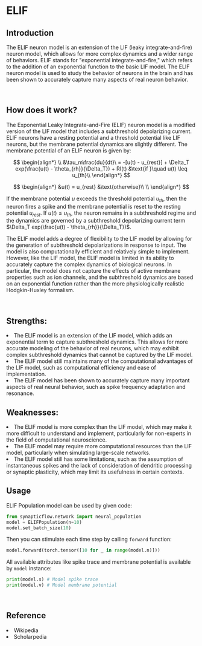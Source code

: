 <script src='https://cdnjs.cloudflare.com/ajax/libs/mathjax/2.7.4/MathJax.js?config=default'></script>

# ELIF

## Introduction
The ELIF neuron model is an extension of the LIF (leaky integrate-and-fire) neuron model, which allows for more complex dynamics and a wider range of behaviors. ELIF stands for "exponential integrate-and-fire," which refers to the addition of an exponential function to the basic LIF model. The ELIF neuron model is used to study the behavior of neurons in the brain and has been shown to accurately capture many aspects of real neuron behavior.

<br>

## How does it work?
The Exponential Leaky Integrate-and-Fire (ELIF) neuron model is a modified version of the LIF model that includes a subthreshold depolarizing current. ELIF neurons have a resting potential and a threshold potential like LIF neurons, but the membrane potential dynamics are slightly different. The membrane potential of an ELIF neuron is given by:

$$
\begin{align*}
\\
&\tau_m\frac{du}{dt}\ = -[u(t) - u_{rest}] + \Delta_T exp(\frac{u(t) - \theta_{rh}}{\Delta_T}) + RI(t) &\text{if }\quad u(t) \leq u_{th}\\
\end{align*}
$$

$$
\begin{align*}
&u(t) = u_{rest} &\text{otherwise}\\
\\
\end{align*}
$$

If the membrane potential $u$ exceeds the threshold potential $u_{th}$, then the neuron fires a spike and the membrane potential is reset to the resting potential $u_{rest}$. If $u(t) \leq u_{th}$, the neuron remains in a subthreshold regime and the dynamics are governed by a subthreshold depolarizing current term $\Delta_T exp(\frac{u(t) - \theta_{rh}}{\Delta_T})$.

The ELIF model adds a degree of flexibility to the LIF model by allowing for the generation of subthreshold depolarizations in response to input. The model is also computationally efficient and relatively simple to implement. However, like the LIF model, the ELIF model is limited in its ability to accurately capture the complex dynamics of biological neurons. In particular, the model does not capture the effects of active membrane properties such as ion channels, and the subthreshold dynamics are based on an exponential function rather than the more physiologically realistic Hodgkin-Huxley formalism.

<br>

## Strengths:
<li>The ELIF model is an extension of the LIF model, which adds an exponential term to capture subthreshold dynamics. This allows for more accurate modeling of the behavior of real neurons, which may exhibit complex subthreshold dynamics that cannot be captured by the LIF model.
<li>The ELIF model still maintains many of the computational advantages of the LIF model, such as computational efficiency and ease of implementation.
<li>The ELIF model has been shown to accurately capture many important aspects of real neural behavior, such as spike frequency adaptation and resonance.

## Weaknesses:
<li>The ELIF model is more complex than the LIF model, which may make it more difficult to understand and implement, particularly for non-experts in the field of computational neuroscience.
<li>The ELIF model may require more computational resources than the LIF model, particularly when simulating large-scale networks.
<li>The ELIF model still has some limitations, such as the assumption of instantaneous spikes and the lack of consideration of dendritic processing or synaptic plasticity, which may limit its usefulness in certain contexts.

<br>

## Usage

 ELIF Population model can be used by given code:
 ```python
 from synapticflow.network import neural_population
 model = ELIFPopulation(n=10)
 model.set_batch_size(10)
 ```

 Then you can stimulate each time step by calling `forward` function:
 ```python
 model.forward(torch.tensor([10 for _ in range(model.n)]))
 ```

 All available attributes like spike trace and membrane potential is available by `model` instance:
 ```python
 print(model.s) # Model spike trace
 print(model.v) # Model membrane potential
 ```

<br>

## Reference
<li> Wikipedia
<li> Scholarpedia
